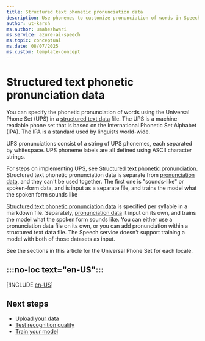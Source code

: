 ```yaml
---
title: Structured text phonetic pronunciation data
description: Use phonemes to customize pronunciation of words in Speech to text.
author: ut-karsh
ms.author: umaheshwari
ms.service: azure-ai-speech
ms.topic: conceptual
ms.date: 08/07/2025
ms.custom: template-concept
---
```


# Structured text phonetic pronunciation data

You can specify the phonetic pronunciation of words using the Universal Phone Set (UPS) in a [structured text data](how-to-custom-speech-test-and-train.md#structured-text-data-for-training) file. The UPS is a machine-readable phone set that is based on the International Phonetic Set Alphabet (IPA). The IPA is a standard used by linguists world-wide.

UPS pronunciations consist of a string of UPS phonemes, each separated by whitespace. UPS phoneme labels are all defined using ASCII character strings.

For steps on implementing UPS, see [Structured text phonetic pronunciation](how-to-custom-speech-test-and-train.md#structured-text-data-for-training). Structured text phonetic pronunciation data is separate from [pronunciation data](how-to-custom-speech-test-and-train.md#pronunciation-data-for-training), and they can't be used together. The first one is "sounds-like" or spoken-form data, and is input as a separate file, and trains the model what the spoken form sounds like 

 [Structured text phonetic pronunciation data](how-to-custom-speech-test-and-train.md#structured-text-data-for-training) is specified per syllable in a markdown file. Separately, [pronunciation data](how-to-custom-speech-test-and-train.md#pronunciation-data-for-training) it input on its own, and trains the model what the spoken form sounds like. You can either use a pronunciation data file on its own, or you can add pronunciation within a structured text data file. The Speech service doesn't support training a model with both of those datasets as input.

See the sections in this article for the Universal Phone Set for each locale.

## :::no-loc text="en-US":::

[!INCLUDE [en-US](./includes/phonetic-sets/speech-to-text/en-us.md)]

## Next steps

- [Upload your data](how-to-custom-speech-upload-data.md)
- [Test recognition quality](how-to-custom-speech-inspect-data.md)
- [Train your model](how-to-custom-speech-train-model.md)
